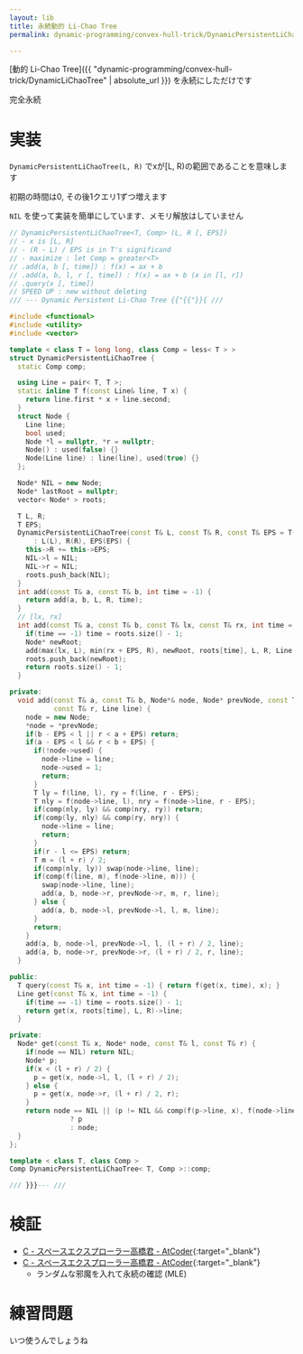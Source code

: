 ```yaml
---
layout: lib
title: 永続動的 Li-Chao Tree
permalink: dynamic-programming/convex-hull-trick/DynamicPersistentLiChaoTree

---
```



[動的 Li-Chao Tree]({{ "dynamic-programming/convex-hull-trick/DynamicLiChaoTree" | absolute_url }}) を永続にしただけです

完全永続

# 実装

`DynamicPersistentLiChaoTree(L, R)` でxが\[L, R\)の範囲であることを意味します

初期の時間は0, その後1クエリ1ずつ増えます

`NIL` を使って実装を簡単にしています．メモリ解放はしていません


```cpp
// DynamicPersistentLiChaoTree<T, Comp> (L, R [, EPS])
// - x is [L, R]
// - (R - L) / EPS is in T's significand
// - maximize : let Comp = greater<T>
// .add(a, b [, time]) : f(x) = ax + b
// .add(a, b, l, r [, time]) : f(x) = ax + b (x in [l, r])
// .query(x [, time])
// SPEED UP : new without deleting
/// --- Dynamic Persistent Li-Chao Tree {{"{{"}}{ ///

#include <functional>
#include <utility>
#include <vector>

template < class T = long long, class Comp = less< T > >
struct DynamicPersistentLiChaoTree {
  static Comp comp;

  using Line = pair< T, T >;
  static inline T f(const Line& line, T x) {
    return line.first * x + line.second;
  }
  struct Node {
    Line line;
    bool used;
    Node *l = nullptr, *r = nullptr;
    Node() : used(false) {}
    Node(Line line) : line(line), used(true) {}
  };

  Node* NIL = new Node;
  Node* lastRoot = nullptr;
  vector< Node* > roots;

  T L, R;
  T EPS;
  DynamicPersistentLiChaoTree(const T& L, const T& R, const T& EPS = T(1))
      : L(L), R(R), EPS(EPS) {
    this->R += this->EPS;
    NIL->l = NIL;
    NIL->r = NIL;
    roots.push_back(NIL);
  }
  int add(const T& a, const T& b, int time = -1) {
    return add(a, b, L, R, time);
  }
  // [lx, rx]
  int add(const T& a, const T& b, const T& lx, const T& rx, int time = -1) {
    if(time == -1) time = roots.size() - 1;
    Node* newRoot;
    add(max(lx, L), min(rx + EPS, R), newRoot, roots[time], L, R, Line(a, b));
    roots.push_back(newRoot);
    return roots.size() - 1;
  }

private:
  void add(const T& a, const T& b, Node*& node, Node* prevNode, const T& l,
           const T& r, Line line) {
    node = new Node;
    *node = *prevNode;
    if(b - EPS < l || r < a + EPS) return;
    if(a - EPS < l && r < b + EPS) {
      if(!node->used) {
        node->line = line;
        node->used = 1;
        return;
      }
      T ly = f(line, l), ry = f(line, r - EPS);
      T nly = f(node->line, l), nry = f(node->line, r - EPS);
      if(comp(nly, ly) && comp(nry, ry)) return;
      if(comp(ly, nly) && comp(ry, nry)) {
        node->line = line;
        return;
      }
      if(r - l <= EPS) return;
      T m = (l + r) / 2;
      if(comp(nly, ly)) swap(node->line, line);
      if(comp(f(line, m), f(node->line, m))) {
        swap(node->line, line);
        add(a, b, node->r, prevNode->r, m, r, line);
      } else {
        add(a, b, node->l, prevNode->l, l, m, line);
      }
      return;
    }
    add(a, b, node->l, prevNode->l, l, (l + r) / 2, line);
    add(a, b, node->r, prevNode->r, (l + r) / 2, r, line);
  }

public:
  T query(const T& x, int time = -1) { return f(get(x, time), x); }
  Line get(const T& x, int time = -1) {
    if(time == -1) time = roots.size() - 1;
    return get(x, roots[time], L, R)->line;
  }

private:
  Node* get(const T& x, Node* node, const T& l, const T& r) {
    if(node == NIL) return NIL;
    Node* p;
    if(x < (l + r) / 2) {
      p = get(x, node->l, l, (l + r) / 2);
    } else {
      p = get(x, node->r, (l + r) / 2, r);
    }
    return node == NIL || (p != NIL && comp(f(p->line, x), f(node->line, x)))
               ? p
               : node;
  }
};

template < class T, class Comp >
Comp DynamicPersistentLiChaoTree< T, Comp >::comp;

/// }}}--- ///
```


# 検証

* [C - スペースエクスプローラー高橋君 - AtCoder](https://beta.atcoder.jp/contests/colopl2018-final-open/submissions/3599893){:target="_blank"}<!--_-->
* [C - スペースエクスプローラー高橋君 - AtCoder](https://beta.atcoder.jp/contests/colopl2018-final-open/submissions/3599901){:target="_blank"}<!--_-->
  * ランダムな邪魔を入れて永続の確認 (MLE)

# 練習問題

いつ使うんでしょうね

